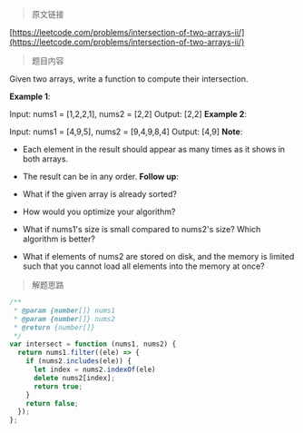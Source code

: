 > 原文链接

[https://leetcode.com/problems/intersection-of-two-arrays-ii/](https://leetcode.com/problems/intersection-of-two-arrays-ii/)
> 题目内容

Given two arrays, write a function to compute their intersection.

**Example 1**:

Input: nums1 = [1,2,2,1], nums2 = [2,2]
Output: [2,2]
**Example 2**:

Input: nums1 = [4,9,5], nums2 = [9,4,9,8,4]
Output: [4,9]
**Note**:

- Each element in the result should appear as many times as it shows in both arrays.
- The result can be in any order.
**Follow up**:

- What if the given array is already sorted?
- How would you optimize your algorithm?
- What if nums1's size is small compared to nums2's size? Which algorithm is better?
- What if elements of nums2 are stored on disk, and the memory is limited such that you cannot load all elements into the memory at once?

> 解题思路

```js
/**
 * @param {number[]} nums1
 * @param {number[]} nums2
 * @return {number[]}
 */
var intersect = function (nums1, nums2) {
  return nums1.filter((ele) => {
    if (nums2.includes(ele)) {
      let index = nums2.indexOf(ele)
      delete nums2[index];
      return true;
    }
    return false;
  });
};
```